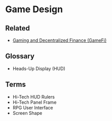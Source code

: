 # Game Design

<!--
https://shrapnel.com
-->

## Related

- [Gaming and Decentralized Finance (GameFi)](/cryptocurrency/gamefi.md)

## Glossary

- Heads-Up Display (HUD)

## Terms

- Hi-Tech HUD Rulers
- Hi-Tech Panel Frame
- RPG User Interface
- Screen Shape

<!--
https://playground.com/search?q=%28science+fiction+isometric+sprites
https://pixeltopoly.com

https://graphicriver.net/item/30-hitech-panels-frames-and-screens-shapes/22556633
https://graphicriver.net/item/30-hitech-frames-panels-and-screens/22549474
https://graphicriver.net/item/39-hitech-panels-custom-shapes/20461064
https://graphicriver.net/item/50-hitech-frames-custom-shapes/20461030
https://graphicriver.net/item/hitech-ui-kit-v1/22631045
https://graphicriver.net/item/mmo-rpg-sci-fi-game-ui-elements/19790516

https://graphicriver.net/item/20-hitech-lines-custom-shapes/20460772
https://graphicriver.net/item/hitech-lines-and-arrows-set/20460596
-->
